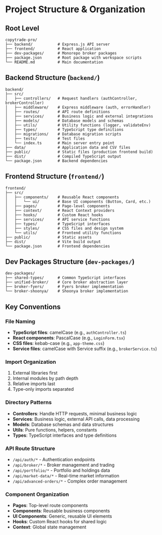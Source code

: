 # Project Structure & Organization

## Root Level
```
copytrade-pro/
├── backend/           # Express.js API server
├── frontend/          # React application
├── dev-packages/      # Monorepo broker packages
├── package.json       # Root package with workspace scripts
└── README.md          # Main documentation
```

## Backend Structure (`backend/`)
```
backend/
├── src/
│   ├── controllers/   # Request handlers (authController, brokerController)
│   ├── middleware/    # Express middleware (auth, errorHandler)
│   ├── routes/        # API route definitions
│   ├── services/      # Business logic and external integrations
│   ├── models/        # Database models and schemas
│   ├── utils/         # Utility functions (logger, validateEnv)
│   ├── types/         # TypeScript type definitions
│   ├── migrations/    # Database migration scripts
│   ├── tests/         # Test files
│   └── index.ts       # Main server entry point
├── data/              # Application data and CSV files
├── public/            # Static files (production frontend build)
├── dist/              # Compiled TypeScript output
└── package.json       # Backend dependencies
```

## Frontend Structure (`frontend/`)
```
frontend/
├── src/
│   ├── components/    # Reusable React components
│   │   └── ui/        # Base UI components (Button, Card, etc.)
│   ├── pages/         # Page-level components
│   ├── context/       # React Context providers
│   ├── hooks/         # Custom React hooks
│   ├── services/      # API service functions
│   ├── types/         # TypeScript interfaces
│   ├── styles/        # CSS files and design system
│   └── utils/         # Frontend utility functions
├── public/            # Static assets
├── dist/              # Vite build output
└── package.json       # Frontend dependencies
```

## Dev Packages Structure (`dev-packages/`)
```
dev-packages/
├── shared-types/      # Common TypeScript interfaces
├── unified-broker/    # Core broker abstraction layer
├── broker-fyers/      # Fyers broker implementation
└── broker-shoonya/    # Shoonya broker implementation
```

## Key Conventions

### File Naming
- **TypeScript files**: camelCase (e.g., `authController.ts`)
- **React components**: PascalCase (e.g., `LoginForm.tsx`)
- **CSS files**: kebab-case (e.g., `app-theme.css`)
- **Service files**: camelCase with Service suffix (e.g., `brokerService.ts`)

### Import Organization
1. External libraries first
2. Internal modules by path depth
3. Relative imports last
4. Type-only imports separated

### Directory Patterns
- **Controllers**: Handle HTTP requests, minimal business logic
- **Services**: Business logic, external API calls, data processing
- **Models**: Database schemas and data structures
- **Utils**: Pure functions, helpers, constants
- **Types**: TypeScript interfaces and type definitions

### API Route Structure
- `/api/auth/*` - Authentication endpoints
- `/api/broker/*` - Broker management and trading
- `/api/portfolio/*` - Portfolio and holdings data
- `/api/market-data/*` - Real-time market information
- `/api/advanced-orders/*` - Complex order management

### Component Organization
- **Pages**: Top-level route components
- **Components**: Reusable business components
- **UI Components**: Generic, reusable UI elements
- **Hooks**: Custom React hooks for shared logic
- **Context**: Global state management